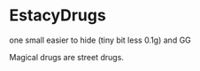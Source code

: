 # EstacyDrugs

one small easier to hide (tiny bit less 0.1g) and GG

Magical drugs are street drugs.
